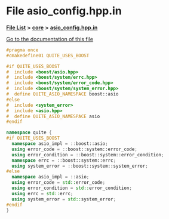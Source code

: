 

# File asio\_config.hpp.in

[**File List**](files.md) **>** [**core**](dir_6f77a39b07c019ccd7492ea87272f732.md) **>** [**asio\_config.hpp.in**](asio__config_8hpp_8in.md)

[Go to the documentation of this file](asio__config_8hpp_8in.md)


```C++
#pragma once
#cmakedefine01 QUITE_USES_BOOST

#if QUITE_USES_BOOST
#  include <boost/asio.hpp>
#  include <boost/system/errc.hpp>
#  include <boost/system/error_code.hpp>
#  include <boost/system/system_error.hpp>
#  define QUITE_ASIO_NAMESPACE boost::asio
#else
#  include <system_error>
#  include <asio.hpp>
#  define QUITE_ASIO_NAMESPACE asio
#endif

namespace quite {
#if QUITE_USES_BOOST
  namespace asio_impl = ::boost::asio;
  using error_code = ::boost::system::error_code;
  using error_condition = ::boost::system::error_condition;
  namespace errc = ::boost::system::errc;
  using system_error = ::boost::system::system_error;
#else
  namespace asio_impl = ::asio;
  using error_code = std::error_code;
  using error_condition = std::error_condition;
  using errc = std::errc;
  using system_error = std::system_error;
#endif
}
```


